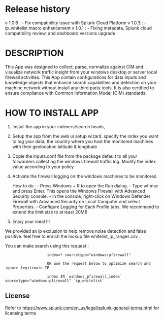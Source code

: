 # Release  history


 v 1.0.6 : - Fix compatibility issue with Splunk Cloud Platform
 v 1.0.3 : - ip_whitelist macro enhancement
 v 1.0.1 : - Fixing metadata, Splunk cloud compatibility review, and dashboard versions upgrade

# DESCRIPTION

This App was designed to collect, parse, normalize against CIM and visualize network traffic insight from your windows desktop or server local firewall activities.
This App contain configurations for data inputs and knowledge objects that enhance search capabilities and detection on your machine network without install any third party tools. It is also certified to ensure compliance with Common Information Model (CIM) standards.
    


# HOW TO INSTALL APP

1) Install the app in your indexers/search heads, 

2) Setup the app from the web ui setup wizard. specify the index you want to log your data, the country where you host the monitored machines with their geolocation latitude & longitude

2) Copie the inputs.conf file from the package default to all your forwarders collecting the windows firewall traffic log. Modify the index value according to your policy

3) Activate the firewall logging on the windows machines to be monitored.

 	How to do :
		  	- Press Windows + R to open the Run dialog.
			- Type wf.msc and press Enter. This opens the Windows Firewall with Advanced Security console.
			- In the console, right-click on Windows Defender Firewall with Advanced Security on Local Computer and select Properties.
			- Configure Logging for Each Profile tabs. We recommand to extend the limit size to at least 20MB


4) Enjoy your meal !!!


We provided an ip exclusion to help remove noise detection and false positive. feel free to enrich the lookup file whitelist_ip_ranges.csv .

You can make search using this request :   

					   index=* sourcetype="windows:pfirewall"
						
					   OR use the request below to optimize search and ignore legitimate IP

					   index IN `windows_pfirewall_index` sourcetype="windows:pfirewall" `ip_whitelist`
						
					   


## License

Refer to https://www.splunk.com/en_us/legal/splunk-general-terms.html for licensing terms
